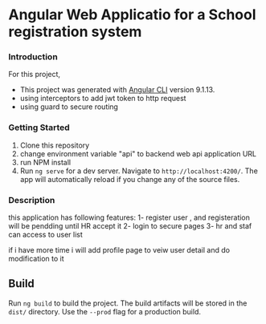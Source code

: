 # Angular Web Applicatio for a School registration system




### Introduction
For this project, 
- This project was generated with [Angular CLI](https://github.com/angular/angular-cli) version 9.1.13.
- using interceptors to add jwt token to http request
- using guard to secure routing

### Getting Started
1. Clone this repository
2. change environment variable "api" to backend web api application URL 
3. run NPM install
4. Run `ng serve` for a dev server. Navigate to `http://localhost:4200/`. The app will automatically reload if you change any of the source files.


### Description  
this application has following features:
1- register user , and registeration will be pendding until HR accept it 
2- login to secure pages 
3- hr and staf can access to user list 

if i have more time i will add profile page to veiw user detail and do modification to it 


## Build

Run `ng build` to build the project. The build artifacts will be stored in the `dist/` directory. Use the `--prod` flag for a production build.



